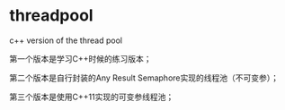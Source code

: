 # threadpool
c++ version of the thread pool

第一个版本是学习C++时候的练习版本；

第二个版本是自行封装的Any Result Semaphore实现的线程池（不可变参）；

第三个版本是使用C++11实现的可变参线程池；
